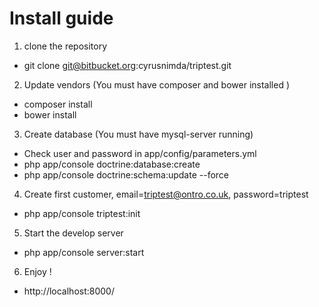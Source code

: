 Install guide
========================
1) clone the repository

- git clone git@bitbucket.org:cyrusnimda/triptest.git


2) Update vendors (You must have composer and bower installed )

  - composer install
  - bower install


3) Create database (You must have mysql-server running)

  - Check user and password in app/config/parameters.yml
  - php app/console doctrine:database:create
  - php app/console doctrine:schema:update --force

4) Create first customer, email=triptest@ontro.co.uk, password=triptest

  - php app/console triptest:init


5) Start the develop server

  - php app/console server:start


6) Enjoy !

  - http://localhost:8000/
